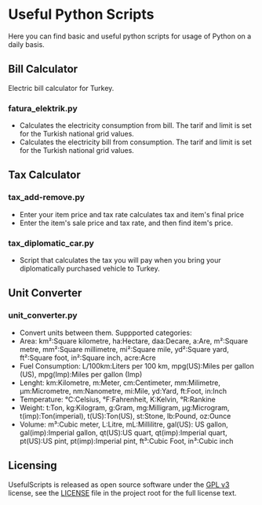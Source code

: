 # Useful Python Scripts

Here you can find basic and useful python scripts for usage of Python on a daily basis.

## Bill Calculator

Electric bill calculator for Turkey.

### fatura_elektrik.py

* Calculates the electricity consumption from bill. The tarif and limit is set for the Turkish national grid values.
* Calculates the electricity bill from consumption. The tarif and limit is set for the Turkish national grid values.

## Tax Calculator

### tax_add-remove.py

* Enter your item price and tax rate calculates tax and item's final price
* Enter the item's sale price and tax rate, and then find item's price.

### tax_diplomatic_car.py

* Script that calculates the tax you will pay when you bring your diplomatically purchased vehicle to Turkey.

## Unit Converter

### unit_converter.py

* Convert units between them. Suppported categories:
* Area: km²:Square kilometre, ha:Hectare, daa:Decare, a:Are, m²:Square metre, mm²:Square millimetre, mi²:Square mile, yd²:Square yard, ft²:Square foot, in²:Square inch, acre:Acre
* Fuel Consumption: L/100km:Liters per 100 km, mpg(US):Miles per gallon (US), mpg(Imp):Miles per gallon (Imp)
* Lenght: km:Kilometre, m:Meter, cm:Centimeter, mm:Milimetre, μm:Micrometre, nm:Nanometre, mi:Mile, yd:Yard, ft:Foot, in:Inch
* Temperature: °C:Celsius, °F:Fahrenheit, K:Kelvin, °R:Rankine
* Weight: t:Ton, kg:Kilogram, g:Gram, mg:Milligram, µg:Microgram, t(imp):Ton(imperial), t(US):Ton(US), st:Stone, lb:Pound, oz:Ounce
* Volume: m³:Cubic meter, L:Litre, mL:Millilitre, gal(US): US gallon, gal(imp):Imperial gallon, qt(US):US quart, qt(imp):Imperial quart, pt(US):US pint, pt(imp):Imperial pint, ft³:Cubic Foot, in³:Cubic inch

## Licensing

UsefulScripts is released as open source software under the [GPL v3](https://opensource.org/licenses/gpl-3.0.html) license, see the [LICENSE](./LICENSE) file in the project root for the full license text.
